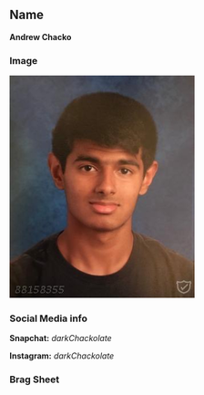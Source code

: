 ## Name
**Andrew Chacko**

### Image
<img src="MyPicture.JPG">

### Social Media info
**Snapchat:** *darkChackolate*

**Instagram:** *darkChackolate*

### Brag Sheet
